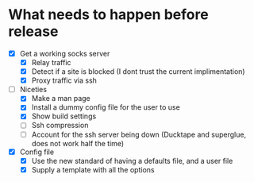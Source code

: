 # What needs to happen before release

- [x] Get a working socks server
  - [x] Relay traffic
  - [x] Detect if a site is blocked (I dont trust the current implimentation)
  - [x] Proxy traffic via ssh
- [ ] Niceties
  - [x] Make a man page
  - [x] Install a dummy config file for the user to use
  - [x] Show build settings
  - [ ] Ssh compression
  - [ ] Account for the ssh server being down (Ducktape and superglue, does not work half the time)
- [x] Config file
  - [x] Use the new standard of having a defaults file, and a user file
  - [x] Supply a template with all the options